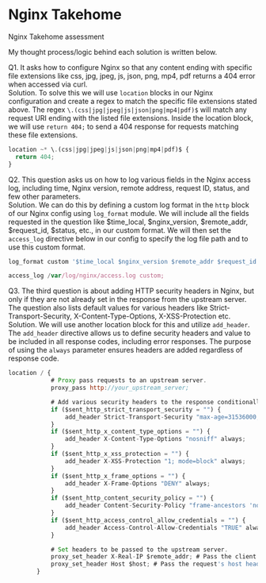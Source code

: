 # Nginx Takehome
Nginx Takehome assessment

My thought process/logic behind each solution is written below.


Q1. It asks how to configure Nginx so that any content ending with specific file extensions like css, jpg, jpeg, js, json, png, mp4, pdf returns a 404 error when accessed via curl. <br>
Solution. To solve this we will use `location` blocks in our Nginx configuration and create a regex to match the specific file extensions stated above. The regex `\.(css|jpg|jpeg|js|json|png|mp4|pdf)$` will match any request URI ending with the listed file extensions. Inside the location block, we will use `return 404;` to send a 404 response for requests matching these file extensions.
```js
location ~* \.(css|jpg|jpeg|js|json|png|mp4|pdf)$ {
  return 404;
}
```

Q2. This question asks us on how to log various fields in the Nginx access log, including time, Nginx version, remote address, request ID, status, and few other parameters. <br>
Solution. We can do this by defining a custom log format in the `http` block of our Nginx config using `log_format` module. We will include all the fields requested in the question like $time_local, $nginx_version, $remote_addr, $request_id, $status, etc., in our custom format. We will then set the `access_log` directive below in our config to specify the log file path and to use this custom format.
```js
log_format custom '$time_local $nginx_version $remote_addr $request_id $status $body_bytes_sent "$http_user_agent" $proxy_protocol_addr $server_name $upstream_addr $request_time $upstream_connect_time $upstream_header_time $upstream_response_time "$request" $upstream_status $ssl_session_reused "$http_x_forwarded_for"';
```
```js
access_log /var/log/nginx/access.log custom;
```

Q3. The third question is about adding HTTP security headers in Nginx, but only if they are not already set in the response from the upstream server. The question also lists default values for various headers like Strict-Transport-Security, X-Content-Type-Options, X-XSS-Protection etc. <br>
Solution. We will use another location block for this and utilize `add_header`. The `add_header` directive allows us to define security headers and value to be included in all response codes, including error responses. The purpose of using the `always` parameter ensures headers are added regardless of response code.
```js
location / {
            # Proxy pass requests to an upstream server.
            proxy_pass http://your_upstream_server;

            # Add various security headers to the response conditionally.
            if ($sent_http_strict_transport_security = "") {
                add_header Strict-Transport-Security "max-age=31536000; includeSubDomains" always;
            }
            if ($sent_http_x_content_type_options = "") {
                add_header X-Content-Type-Options "nosniff" always;
            }
            if ($sent_http_x_xss_protection = "") {
                add_header X-XSS-Protection "1; mode=block" always;
            }
            if ($sent_http_x_frame_options = "") {
                add_header X-Frame-Options "DENY" always;
            }
            if ($sent_http_content_security_policy = "") {
                add_header Content-Security-Policy "frame-ancestors 'none'" always;
            }
            if ($sent_http_access_control_allow_credentials = "") {
                add_header Access-Control-Allow-Credentials "TRUE" always;
            }

            # Set headers to be passed to the upstream server.
            proxy_set_header X-Real-IP $remote_addr; # Pass the client's real IP.
            proxy_set_header Host $host; # Pass the request's host header.
        }
```
